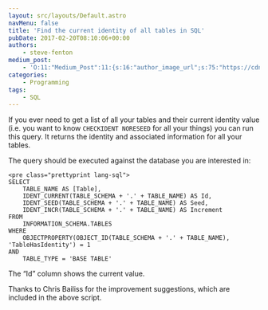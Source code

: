 ```yaml
---
layout: src/layouts/Default.astro
navMenu: false
title: 'Find the current identity of all tables in SQL'
pubDate: 2017-02-20T08:10:06+00:00
authors:
    - steve-fenton
medium_post:
    - 'O:11:"Medium_Post":11:{s:16:"author_image_url";s:75:"https://cdn-images-1.medium.com/fit/c/400/400/1*eXkhfEuF41g5W_xnc_ydLA.jpeg";s:10:"author_url";s:38:"https://medium.com/@steve.fenton.co.uk";s:11:"byline_name";N;s:12:"byline_email";N;s:10:"cross_link";s:3:"yes";s:2:"id";s:12:"a97cc8c5b1a1";s:21:"follower_notification";s:3:"yes";s:7:"license";s:19:"all-rights-reserved";s:14:"publication_id";s:2:"-1";s:6:"status";s:5:"draft";s:3:"url";s:51:"https://medium.com/@steve.fenton.co.uk/a97cc8c5b1a1";}'
categories:
    - Programming
tags:
    - SQL
---
```


If you ever need to get a list of all your tables and their current identity value (i.e. you want to know `CHECKIDENT NORESEED` for all your things) you can run this query. It returns the identity and associated information for all your tables.

The query should be executed against the database you are interested in:

```
<pre class="prettyprint lang-sql">
SELECT
    TABLE_NAME AS [Table],
    IDENT_CURRENT(TABLE_SCHEMA + '.' + TABLE_NAME) AS Id,
    IDENT_SEED(TABLE_SCHEMA + '.' + TABLE_NAME) AS Seed,
    IDENT_INCR(TABLE_SCHEMA + '.' + TABLE_NAME) AS Increment
FROM
    INFORMATION_SCHEMA.TABLES
WHERE
    OBJECTPROPERTY(OBJECT_ID(TABLE_SCHEMA + '.' + TABLE_NAME), 'TableHasIdentity') = 1
AND
    TABLE_TYPE = 'BASE TABLE'
```
The “Id” column shows the current value.

Thanks to Chris Bailiss for the improvement suggestions, which are included in the above script.